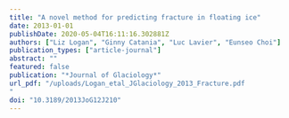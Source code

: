 ```yaml
---
title: "A novel method for predicting fracture in floating ice"
date: 2013-01-01
publishDate: 2020-05-04T16:11:16.302881Z
authors: ["Liz Logan", "Ginny Catania", "Luc Lavier", "Eunseo Choi"]
publication_types: ["article-journal"]
abstract: ""
featured: false
publication: "*Journal of Glaciology*"
url_pdf: "/uploads/Logan_etal_JGlaciology_2013_Fracture.pdf
"
doi: "10.3189/2013JoG12J210"
---
```


